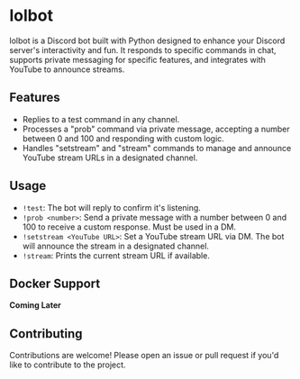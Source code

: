 # lolbot

lolbot is a Discord bot built with Python designed to enhance your Discord server's interactivity and fun. It responds to specific commands in chat, supports private messaging for specific features, and integrates with YouTube to announce streams.

## Features

- Replies to a test command in any channel.
- Processes a "prob" command via private message, accepting a number between 0 and 100 and responding with custom logic.
- Handles "setstream" and "stream" commands to manage and announce YouTube stream URLs in a designated channel.

## Usage

- `!test`: The bot will reply to confirm it's listening.
- `!prob <number>`: Send a private message with a number between 0 and 100 to receive a custom response. Must be used in a DM.
- `!setstream <YouTube URL>`: Set a YouTube stream URL via DM. The bot will announce the stream in a designated channel.
- `!stream`: Prints the current stream URL if available.

## Docker Support

**Coming Later**

## Contributing

Contributions are welcome! Please open an issue or pull request if you'd like to contribute to the project.


